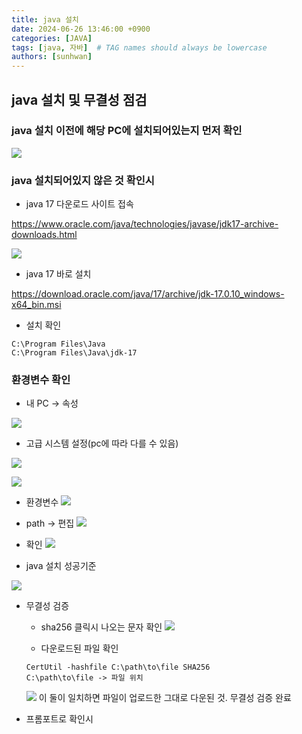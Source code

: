 ```yaml
---
title: java 설치
date: 2024-06-26 13:46:00 +0900
categories: [JAVA]
tags: [java, 자바]  # TAG names should always be lowercase
authors: [sunhwan]
---
```


## java 설치 및 무결성 점검

### java 설치 이전에 해당 PC에 설치되어있는지 먼저 확인

![](https://img1.daumcdn.net/thumb/R1280x0/?scode=mtistory2&fname=https%3A%2F%2Fblog.kakaocdn.net%2Fdn%2FcwFN2S%2FbtsIdPOyOsy%2F8udC8dQJHjIXuQD1SjvKB0%2Fimg.png)

### java 설치되어있지 않은 것 확인시

- java 17 다운로드 사이트 접속

https://www.oracle.com/java/technologies/javase/jdk17-archive-downloads.html

![](https://img1.daumcdn.net/thumb/R1280x0/?scode=mtistory2&fname=https%3A%2F%2Fblog.kakaocdn.net%2Fdn%2Fz6rYC%2FbtsIbnmc9qB%2FrRUzynkxjzUfWiyMnVju01%2Fimg.png)

- java 17 바로 설치

https://download.oracle.com/java/17/archive/jdk-17.0.10_windows-x64_bin.msi

- 설치 확인
```
C:\Program Files\Java
C:\Program Files\Java\jdk-17
```
### 환경변수 확인
- 내 PC -> 속성

![](https://img1.daumcdn.net/thumb/R1280x0/?scode=mtistory2&fname=https%3A%2F%2Fblog.kakaocdn.net%2Fdn%2FcUSM4g%2FbtsIc1IWEFz%2F0NjpNx0ABaTM7oo0kEbMA0%2Fimg.png)



- 고급 시스템 설정(pc에 따라 다를 수 있음)

![](https://img1.daumcdn.net/thumb/R1280x0/?scode=mtistory2&fname=https%3A%2F%2Fblog.kakaocdn.net%2Fdn%2FJiyFG%2FbtsIb5yEmhl%2F1lcgu9yAntHdjFoF3hnM1K%2Fimg.png)

![](https://img1.daumcdn.net/thumb/R1280x0/?scode=mtistory2&fname=https%3A%2F%2Fblog.kakaocdn.net%2Fdn%2FcVflAT%2FbtsIc0Dforp%2F94wp7YzNqH97YKC8DItzn0%2Fimg.png)


- 환경변수
![](https://img1.daumcdn.net/thumb/R1280x0/?scode=mtistory2&fname=https%3A%2F%2Fblog.kakaocdn.net%2Fdn%2FbtwTcE%2FbtsIdy7oMqi%2F84l7JKe3S0q30B95kyQ660%2Fimg.png)

- path -> 편집
![](https://img1.daumcdn.net/thumb/R1280x0/?scode=mtistory2&fname=https%3A%2F%2Fblog.kakaocdn.net%2Fdn%2F1f7j1%2FbtsIdeuy4jr%2FacDn5GRICDuoiDfrKpkpKK%2Fimg.png)

- 확인
![](https://img1.daumcdn.net/thumb/R1280x0/?scode=mtistory2&fname=https%3A%2F%2Fblog.kakaocdn.net%2Fdn%2FcGWU4D%2FbtsIcxhex4U%2FwrY1SjO7si15kb2GCCxvA0%2Fimg.png)

- java 설치 성공기준

![](https://img1.daumcdn.net/thumb/R1280x0/?scode=mtistory2&fname=https%3A%2F%2Fblog.kakaocdn.net%2Fdn%2FkGpJb%2FbtsIdg6UjJj%2F7k4eTs0YKAxTes4yJDzBHK%2Fimg.png)



- 무결성 검증

    - sha256 클릭시 나오는 문자 확인
    ![](https://img1.daumcdn.net/thumb/R1280x0/?scode=mtistory2&fname=https%3A%2F%2Fblog.kakaocdn.net%2Fdn%2FN8RxZ%2FbtsIb6K0N07%2F5iW6jWzQ2LKw27hmNBuLo0%2Fimg.png)


    - 다운로드된 파일 확인
    ```
    CertUtil -hashfile C:\path\to\file SHA256 
    C:\path\to\file -> 파일 위치
    ```

    ![](https://img1.daumcdn.net/thumb/R1280x0/?scode=mtistory2&fname=https%3A%2F%2Fblog.kakaocdn.net%2Fdn%2FvJGvC%2FbtsIdcQ3NyM%2FmlfrqNwxFcjsFYO6zhpyT0%2Fimg.png)
이 둘이 일치하면 파일이 업로드한 그대로 다운된 것. 무결성 검증 완료

- 프롬포트로 확인시
